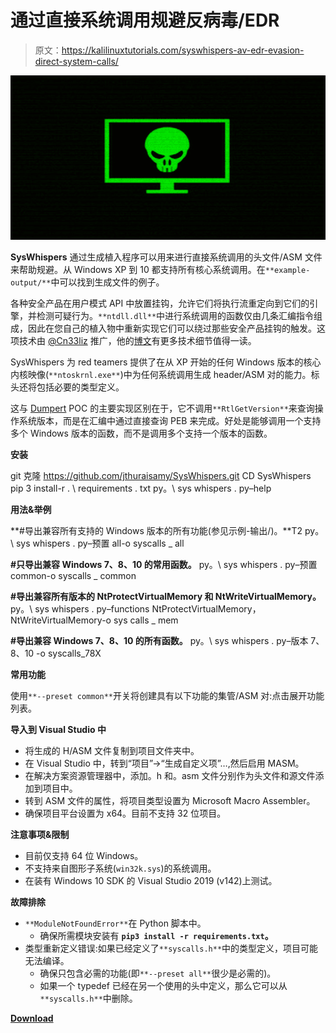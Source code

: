 # 通过直接系统调用规避反病毒/EDR

> 原文：<https://kalilinuxtutorials.com/syswhispers-av-edr-evasion-direct-system-calls/>

[![SysWhispers  : AV/EDR Evasion Via Direct System Calls](img/871340c1c468a0ba4a09ea5a7740de00.png "SysWhispers  : AV/EDR Evasion Via Direct System Calls")](https://1.bp.blogspot.com/-GH8lP4lZ4HQ/XhHqwrcgmVI/AAAAAAAAEQo/uUybemNjmcQPttf5wgzobgCOCXH6GsN-gCLcBGAsYHQ/s1600/Malware%25281%2529.png)

**SysWhispers** 通过生成植入程序可以用来进行直接系统调用的头文件/ASM 文件来帮助规避。从 Windows XP 到 10 都支持所有核心系统调用。在`**example-output/**`中可以找到生成文件的例子。

各种安全产品在用户模式 API 中放置挂钩，允许它们将执行流重定向到它们的引擎，并检测可疑行为。`**ntdll.dll**`中进行系统调用的函数仅由几条汇编指令组成，因此在您自己的植入物中重新实现它们可以绕过那些安全产品挂钩的触发。这项技术由 [@Cn33liz](https://twitter.com/Cneelis) 推广，他的[博文](https://outflank.nl/blog/2019/06/19/red-team-tactics-combining-direct-system-calls-and-srdi-to-bypass-av-edr/)有更多技术细节值得一读。

SysWhispers 为 red teamers 提供了在从 XP 开始的任何 Windows 版本的核心内核映像(`**ntoskrnl.exe**`)中为任何系统调用生成 header/ASM 对的能力。标头还将包括必要的类型定义。

这与 [Dumpert](https://github.com/outflanknl/Dumpert) POC 的主要实现区别在于，它不调用`**RtlGetVersion**`来查询操作系统版本，而是在汇编中通过直接查询 PEB 来完成。好处是能够调用一个支持多个 Windows 版本的函数，而不是调用多个支持一个版本的函数。

**安装**

git 克隆 https://github.com/jthuraisamy/SysWhispers.git
CD SysWhispers
pip 3 install-r . \ requirements . txt
py。\ sys whispers . py–help

**用法&举例**

**#导出兼容所有支持的 Windows 版本的所有功能(参见示例-输出/)。**T2 py。\ sys whispers . py–预置 all-o syscalls _ all

**#只导出兼容 Windows 7、8、10 的常用函数。**
py。\ sys whispers . py–预置 common-o syscalls _ common

**#导出兼容所有版本的 NtProtectVirtualMemory 和 NtWriteVirtualMemory。**
py。\ sys whispers . py–functions NtProtectVirtualMemory，NtWriteVirtualMemory-o sys calls _ mem

**#导出兼容 Windows 7、8、10 的所有函数。**
py。\ sys whispers . py–版本 7、8、10 -o syscalls_78X

**常用功能**

使用`**--preset common**`开关将创建具有以下功能的集管/ASM 对:点击展开功能列表。

**导入到 Visual Studio 中**

*   将生成的 H/ASM 文件复制到项目文件夹中。
*   在 Visual Studio 中，转到“项目”→“生成自定义项”…,然后启用 MASM。
*   在解决方案资源管理器中，添加。h 和。asm 文件分别作为头文件和源文件添加到项目中。
*   转到 ASM 文件的属性，将项目类型设置为 Microsoft Macro Assembler。
*   确保项目平台设置为 x64。目前不支持 32 位项目。

**注意事项&限制**

*   目前仅支持 64 位 Windows。
*   不支持来自图形子系统(`win32k.sys`)的系统调用。
*   在装有 Windows 10 SDK 的 Visual Studio 2019 (v142)上测试。

**故障排除**

*   `**ModuleNotFoundError**`在 Python 脚本中。
    *   确保所需模块安装有 **`pip3 install -r requirements.txt`。**
*   类型重新定义错误:如果已经定义了`**syscalls.h**`中的类型定义，项目可能无法编译。
    *   确保只包含必需的功能(即`**--preset all**`很少是必需的)。
    *   如果一个 typedef 已经在另一个使用的头中定义，那么它可以从`**syscalls.h**`中删除。

[**Download**](https://github.com/jthuraisamy/SysWhispers)